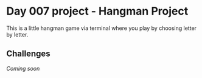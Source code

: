 # Day 007 project - Hangman Project

This is a little hangman game via terminal where you play by choosing letter by letter.

## Challenges

*Coming soon*